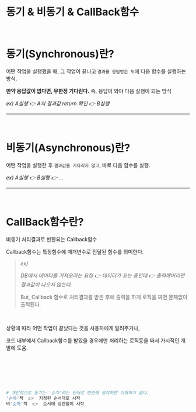 # 동기 & 비동기 & CallBack함수


​	

#	동기(Synchronous)란?

어떤 작업을 실행했을 때, 그 작업이 끝나고 `결과를 응답받은 뒤`에 다음 함수를 실행하는 방식.

**만약 응답값이 없다면, 무한정 기다린다.** 즉, 응답이 와야 다음 실행이 되는 방식

*ex) A실행 👉 A의 결과값 return 확인 👉 B실행*

---

​	

# 비동기(Asynchronous)란?

어떤 작업을 실행한 후 `결과값을 기다리지 않고`, 바로 다음 함수를 실행.

*ex) A실행 👉  B실행 👉 ...*

---

​	

# CallBack함수란?

비동기 처리결과로 반환되는 Callback함수

Callback함수는 특정함수에 매개변수로 전달된 함수를 의미한다. 

> *ex)*
>
> *DB에서 데이터를 가져오라는 요청 👉 데이터가 오는 중인데 👉 출력해버리면 결과값이 나오지 않는다.*
>
> But, Callback 함수로 처리결과를 받은 후에 출력을 하게 로직을 짜면 문제없이 출력된다.

​	

상황에 따라 어떤 작업이 끝났다는 것을 사용자에게 알려주거나, 

코드 내부에서 Callback함수를 받았을 경우에만 처리하는 로직등을 짜서 가시적인 개발에 도움.

​	

​	

​	

``` bash
# 개인적으로 동기는 '순차'라는 단어로 변환해 생각하면 이해하기 쉽다.
'순차'적  👉  지정된 순서대로 시작
비'순차'적  👉  순서에 상관없이 시작
```







